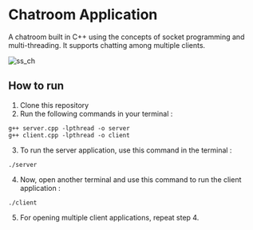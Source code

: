# Chatroom Application

A chatroom built in C++ using the concepts of socket programming and multi-threading. It supports chatting among multiple clients.

![ss_ch](https://github.com/ananya8606/Chatting-Application/assets/52853286/8fc53b0e-a62a-4e25-bb2e-4ce34427b7b0)

## How to run

1. Clone this repository
2. Run the following commands in your terminal :
```
g++ server.cpp -lpthread -o server
g++ client.cpp -lpthread -o client
```
3. To run the server application, use this command in the terminal :
```
./server
```

4. Now, open another terminal and use this command to run the client application :
```
./client
```

5. For opening multiple client applications, repeat step 4.
